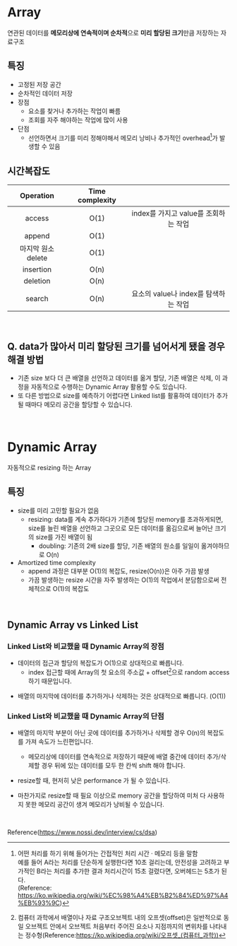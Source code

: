 # Array

연관된 데이터를 **메모리상에 연속적이며 순차적**으로 **미리 할당된 크기**만큼 저장하는 자료구조

## 특징

- 고정된 저장 공간
- 순차적인 데이터 저장
- 장점
    - 요소를 찾거나 추가하는 작업이 빠름
    - 조회를 자주 해야하는 작업에 많이 사용
- 단점
    - 선언하면서 크기를 미리 정해야해서 메모리 낭비나 추가적인 overhead[^1]가 발생할 수 있음

[^1]: 어떤 처리를 하기 위해 들어가는 간접적인 처리 시간 · 메모리 등을 말함  
예를 들어 A라는 처리를 단순하게 실행한다면 10초 걸리는데, 안전성을 고려하고 부가적인 B라는 처리를 추가한 결과 처리시간이 15초 걸렸다면, 오버헤드는 5초가 된다.  
(Reference: https://ko.wikipedia.org/wiki/%EC%98%A4%EB%B2%84%ED%97%A4%EB%93%9C)
## 시간복잡도

| Operation | Time complexity |  |
| :---:| :---: | :---: |
| access | O(1) | index를 가지고 value를 조회하는 작업 |
| append | O(1) |
| 마지막 원소 delete | O(1) |
| insertion | O(n) |
| deletion | O(n) |
| search | O(n) | 요소의 value나 index를 탐색하는 작업 |

<br>

## Q. data가 많아서 미리 할당된 크기를 넘어서게 됐을 경우 해결 방법

- 기존 size 보다 더 큰 배열을 선언하고 데이터를 옮겨 할당, 기존 배열은 삭제, 이 과정을 자동적으로 수행하는 Dynamic Array 활용할 수도 있습니다.
- 또 다른 방법으로 size를 예측하기 어렵다면 Linked list를 활횽하여 데이터가 추가될 때마다 메모리 공간을 할당할 수 있습니다.

<br>

# Dynamic Array

자동적으로 resizing 하는 Array

## 특징

- size를 미리 고민할 필요가 없음
    - resizing: data를 계속 추가하다가 기존에 할당된 memory를 초과하게되면, size를 늘린 배열을 선언하고 그곳으로 모든 데이터를 옮김으로써 늘어난 크기의 size를 가진 배열이 됨
        - doubling: 기존의 2배 size를 할당, 기존 배열의 원소를 일일이 옮겨야하므로 O(n)
- Amortized time complexity
    - append 과정은 대부분 O(1)의 복잡도, resize(O(n))은 아주 가끔 발생
    - 가끔 발생하는 resize 시간을 자주 발생하는 O(1)의 작업에서 분담함으로써 전체적으로 O(1)의 복잡도

<br>

## Dynamic Array vs Linked List

### Linked List와 비교했을 때 Dynamic Array의 장점

- 데이터의 접근과 할당의 복잡도가 O(1)으로 상대적으로 빠릅니다.
    - index 접근할 때에 Array의 첫 요소의 주소값 + offset[^2]으로 random access 하기 때문입니다.

[^2]: 컴퓨터 과학에서 배열이나 자료 구조오브젝트 내의 오프셋(offset)은 일반적으로 동일 오브젝트 안에서 오브젝트 처음부터 주어진 요소나 지점까지의 변위차를 나타내는 정수형(Reference:https://ko.wikipedia.org/wiki/오프셋_(컴퓨터_과학))

- 배열의 마지막에 데이터를 추가하거나 삭제하는 것은 상대적으로 빠릅니다. (O(1))

### Linked List와 비교했을 때 Dynamic Array의 단점

- 배열의 마지막 부분이 아닌 곳에 데이터를 추가하거나 삭제할 경우 O(n)의 복잡도를 가져 속도가 느린편입니다.
    - 메모리상에 데이터를 연속적으로 저장하기 때문에 배열 중간에 데이터 추가/삭제할 경우 뒤에 있는 데이터를 모두 한 칸씩 shift 해야 합니다.
- resize할 때, 현저히 낮은 performance 가 될 수 있습니다.
- 마찬가지로 resize할 때 필요 이상으로 memory 공간을 할당하여 미처 다 사용하지 못한 메모리 공간이 생겨 메모리가 낭비될 수 있습니다.

  <br>
  
Reference(https://www.nossi.dev/interview/cs/dsa)
